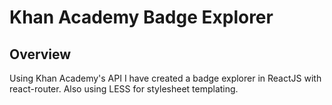 # Khan Academy Badge Explorer

## Overview

Using Khan Academy's API I have created a badge explorer in ReactJS with react-router. Also using LESS for stylesheet templating.

